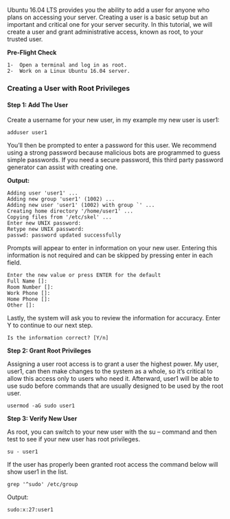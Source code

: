 Ubuntu 16.04 LTS provides you the ability to add a user for anyone who plans on accessing your server.  Creating a user is a basic setup but an important and critical one for your server security. In this tutorial, we will create a user and grant administrative access, known as root, to your trusted user.

**Pre-Flight Check**

    1-  Open a terminal and log in as root.
    2-  Work on a Linux Ubuntu 16.04 server.
    
### Creating a User with Root Privileges ###
#### Step 1:  Add The User ####

Create a username for your new user, in my example my new user is user1:

```adduser user1```

You’ll then be prompted to enter a password for this user.   We recommend using a strong password because malicious bots are programmed to guess simple passwords. If you need a secure password, this third party password generator can assist with creating one.

**Output:**

```aws~# adduser user1
Adding user 'user1' ...
Adding new group 'user1' (1002) ...
Adding new user 'user1' (1002) with group `' ...
Creating home directory '/home/user1' ...
Copying files from '/etc/skel' ...
Enter new UNIX password:
Retype new UNIX password:
passwd: password updated successfully
```

Prompts will appear to enter in information on your new user.  Entering this information is not required and can be skipped by pressing enter in each field.
```aws
Enter the new value or press ENTER for the default
Full Name []:
Room Number []:
Work Phone []:
Home Phone []:
Other []:
```

Lastly, the system will ask you to review the information for accuracy.  Enter Y to continue to our next step.

```aws
Is the information correct? [Y/n]
```

**Step 2: Grant Root Privileges**

Assigning a user root access is to grant a user the highest power.  My user, user1, can then make changes to the system as a whole, so it’s critical to allow this access only to users who need it. Afterward, user1 will be able to use sudo before commands that are usually designed to be used by the root user.

```aws
usermod -aG sudo user1
```

**Step 3: Verify New User**

As root, you can switch to your new user with the su – command and then test to see if your new user has root privileges.

```aws
su - user1
```

If the user has properly been granted root access the command below will show user1 in the list.

```aws
grep '^sudo' /etc/group
```

Output:

```aws
sudo:x:27:user1
```
